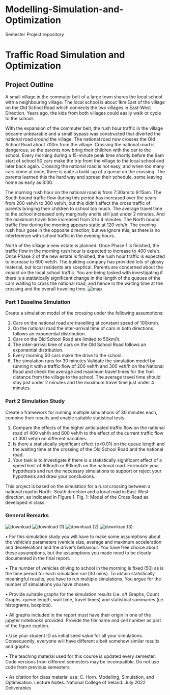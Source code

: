 # Modelling-Simulation-and-Optimization
Semester Project repository

# Traffic Road Simulation and Optimization

## Project Outline

A small village in the commuter belt of a large town shares the local school with a
neighbouring village. The local school is about 1km East of the village on the Old School
Road which connects the two villages in East-West Direction. Years ago, the kids from both
villages could easily walk or cycle to the school.

With the expansion of the commuter belt, the rush hour traffic in the village became
unbearable and a small bypass was constructed that diverted the national road around the
village. The national road now crosses the Old School Road about 700m from the village.
Crossing the national road is dangerous, so the parents now bring their children with the car
to the school. Every morning during a 15-minute peak time shortly before the 9am start of
school 50 cars make the trip from the village to the local school and later back again.
Crossing the national road is not easy, and when too many cars come at once, there is quite
a build-up of a queue on the crossing. The parents learned this the hard way and spread
their schedule, some leaving home as early as 8:30.

The morning rush hour on the national road is from 7:30am to 9:15am. The South bound
traffic flow during this period has increased over the years from 200 veh/h to 300 veh/h, but
this didn’t affect the cross traffic of parents bringing their children to school too much. The
average travel time to the school increased only marginally and is still just under 2 minutes.
And the maximum travel time increased from 3 to 4 minutes. The North bound traffic flow
during the morning appears static at 120 veh/h. The evening rush hour goes in the opposite
direction, but we ignore this, as there is no interference with school traffic in the evening
hours.

North of the village a new estate is planned. Once Phase 1 is finished, the traffic flow in the
morning rush hour is expected to increase to 400 veh/h. Once Phase 2 of the new estate is
finished, the rush hour traffic is expected to increase to 600 veh/h. The building company
has provided lots of glossy material, but local residents are sceptical. Parents are concerned
about the impact on the local school traffic. You are being tasked with investigating if there
is a statistically significant change in the length of the queues of the cars waiting to cross
the national road, and hence in the waiting time at the crossing and the overall traveling
time.                                                                                    ![map](https://user-images.githubusercontent.com/98535942/218255324-f96f0f05-0a6c-4ab8-a9aa-e591ab801b57.png)                              

### Part 1 Baseline Simulation

Create a simulation model of the crossing under the following assumptions:
1. Cars on the national road are travelling at constant speed of 100km/h.
2. On the national road the inter-arrival time of cars in both directions follows an
exponential distribution.
3. Cars on the Old School Road are limited to 50km/h.
4. The inter-arrival time of cars on the Old School Road follows an exponential distribution.
5. Every morning 50 cars make the drive to the school.
6. The simulation runs for 30 minutes
Validate the simulation model by running it with a traffic flow of 200 veh/h and 300 veh/h on the
National Road and check the average and maximum travel times for the 1km distance from the
village to the school. The average travel time should stay just under 2 minutes and the maximum
travel time just under 4 minutes.

### Part 2 Simulation Study
Create a framework for running multiple simulations of 30 minutes each, combine their results
and enable suitable statistical tests.
1. Compare the effects of the higher anticipated traffic flow on the national road of 400
veh/h and 600 veh/h to the effect of the current traffic flow of 300 veh/h on different
variables.
2. Is there a statistically significant effect (p<0.01) on the queue length and the waiting time
at the crossing of the Old School Road and the national road.
3. Your task is to investigate if there is a statistically significant effect of a speed limit of
60km/h or 80km/h on the national road. Formulate your hypothesis and run the
necessary simulations to support or reject your hypothesis and draw your conclusions.

This project is based on the simulation for a rural crossing between a national road in North-
South direction and a local road in East-West direction, as indicated in Figure 1.
Fig. 1: Model of the Cross Road as developed in class. 

### General Remarks

![download](https://user-images.githubusercontent.com/98535942/218255350-d50677b7-4b7c-4d89-8441-3d0bd5eafca6.png)
![download (1)](https://user-images.githubusercontent.com/98535942/218255351-3c3920b1-b9da-4c34-aa01-2cd17fca4b78.png)
![download (2)](https://user-images.githubusercontent.com/98535942/218255352-73dfc387-2147-496e-bf0a-97425296e6da.png)
![download (3)](https://user-images.githubusercontent.com/98535942/218255353-66a5aa08-ee7e-4003-95cb-58f498f3ac42.png)

• For this simulation study you will have to make some assumptions about the
vehicle’s parameters (vehicle size, average and maximum acceleration and
deceleration) and the driver’s behaviour. You have free choice about these
assumptions, but the assumptions you made need to be clearly documented in the
final report.

• The number of vehicles driving to school in the morning is fixed (50) as is the time
period for each simulation run (30 mins). To obtain statistically meaningful results,
you have to run multiple simulations. You argue for the number of simulations you
have chosen.

• Provide suitable graphs for the simulation results (i.e. s/t Graphs, Count Graphs,
queue length, wait time, travel times) and statistical summaries (i.e. histograms, boxplots).

• All graphs included in the report must have their origin in one of the jupyter
notebooks provided. Provide the file name and cell number as part of the figure
caption.

• Use your student ID as initial seed value for all your simulations. Consequently,
everyone will have different albeit somehow similar results and graphs.

• The teaching material used for this course is updated every semester. Code versions
from different semesters may be incompatible. Do not use code from previous
semesters.

• As citation for class material use: C. Horn. Modelling, Simulation, and Optimisation.
Lecture Notes. National College of Ireland. July 2022
Deliverables


